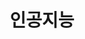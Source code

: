 ---
title: "인공지능"
layout: category
permalink: /전공/인공지능/
author_profile: true
sidebar_main: true
taxonomy: 인공지능
---